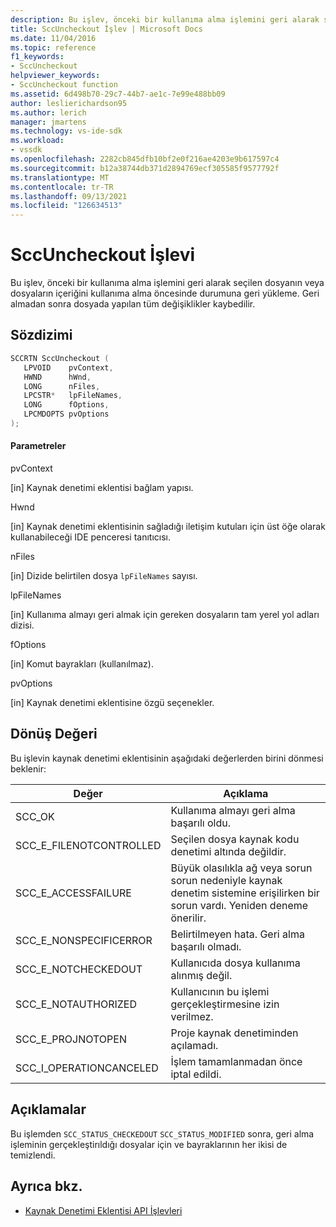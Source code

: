 ```yaml
---
description: Bu işlev, önceki bir kullanıma alma işlemini geri alarak seçilen dosyanın veya dosyaların içeriğini kullanıma alma öncesinde durumuna geri yükleme.
title: SccUncheckout İşlev | Microsoft Docs
ms.date: 11/04/2016
ms.topic: reference
f1_keywords:
- SccUncheckout
helpviewer_keywords:
- SccUncheckout function
ms.assetid: 6d498b70-29c7-44b7-ae1c-7e99e488bb09
author: leslierichardson95
ms.author: lerich
manager: jmartens
ms.technology: vs-ide-sdk
ms.workload:
- vssdk
ms.openlocfilehash: 2282cb845dfb10bf2e0f216ae4203e9b617597c4
ms.sourcegitcommit: b12a38744db371d2894769ecf305585f9577792f
ms.translationtype: MT
ms.contentlocale: tr-TR
ms.lasthandoff: 09/13/2021
ms.locfileid: "126634513"
---
```

# <a name="sccuncheckout-function"></a>SccUncheckout İşlevi
Bu işlev, önceki bir kullanıma alma işlemini geri alarak seçilen dosyanın veya dosyaların içeriğini kullanıma alma öncesinde durumuna geri yükleme. Geri almadan sonra dosyada yapılan tüm değişiklikler kaybedilir.

## <a name="syntax"></a>Sözdizimi

```cpp
SCCRTN SccUncheckout (
   LPVOID    pvContext,
   HWND      hWnd,
   LONG      nFiles,
   LPCSTR*   lpFileNames,
   LONG      fOptions,
   LPCMDOPTS pvOptions
);
```

#### <a name="parameters"></a>Parametreler
 pvContext

[in] Kaynak denetimi eklentisi bağlam yapısı.

 Hwnd

[in] Kaynak denetimi eklentisinin sağladığı iletişim kutuları için üst öğe olarak kullanabileceği IDE penceresi tanıtıcısı.

 nFiles

[in] Dizide belirtilen dosya `lpFileNames` sayısı.

 lpFileNames

[in] Kullanıma almayı geri almak için gereken dosyaların tam yerel yol adları dizisi.

 fOptions

[in] Komut bayrakları (kullanılmaz).

 pvOptions

[in] Kaynak denetimi eklentisine özgü seçenekler.

## <a name="return-value"></a>Dönüş Değeri
 Bu işlevin kaynak denetimi eklentisinin aşağıdaki değerlerden birini dönmesi beklenir:

|Değer|Açıklama|
|-----------|-----------------|
|SCC_OK|Kullanıma almayı geri alma başarılı oldu.|
|SCC_E_FILENOTCONTROLLED|Seçilen dosya kaynak kodu denetimi altında değildir.|
|SCC_E_ACCESSFAILURE|Büyük olasılıkla ağ veya sorun sorun nedeniyle kaynak denetim sistemine erişilirken bir sorun vardı. Yeniden deneme önerilir.|
|SCC_E_NONSPECIFICERROR|Belirtilmeyen hata. Geri alma başarılı olmadı.|
|SCC_E_NOTCHECKEDOUT|Kullanıcıda dosya kullanıma alınmış değil.|
|SCC_E_NOTAUTHORIZED|Kullanıcının bu işlemi gerçekleştirmesine izin verilmez.|
|SCC_E_PROJNOTOPEN|Proje kaynak denetiminden açılamadı.|
|SCC_I_OPERATIONCANCELED|İşlem tamamlanmadan önce iptal edildi.|

## <a name="remarks"></a>Açıklamalar
 Bu işlemden `SCC_STATUS_CHECKEDOUT` `SCC_STATUS_MODIFIED` sonra, geri alma işleminin gerçekleştirıldığı dosyalar için ve bayraklarının her ikisi de temizlendi.

## <a name="see-also"></a>Ayrıca bkz.
- [Kaynak Denetimi Eklentisi API İşlevleri](../extensibility/source-control-plug-in-api-functions.md)
